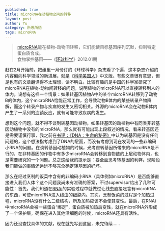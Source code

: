 ```yaml
--- 
published: true
title: microRNA在动植物之间的转移
layout: post
author: Yu
category: 所思所悟
tags: microRNA
---
```

>[microRNA](http://en.wikipedia.org/wiki/MicroRNA "microRNA")能在植物-动物间转移，它们能使目标基因序列沉默，抑制特定蛋白质合成。  
食物掌控基因——《[环球科学](http://www.huanqiukexue.com/ "环球科学")》2012.01期


赶在2月开始前，把组里一月份订的《环球科学》杂志看了个遍，这本杂志介绍的内容偏向科学领域的新进展，就是《[科学美国人](http://www.scientificamerican.com/ "Scientific American")》中文版。有些文章很有意思，但是也有的文章翻译得不太理想，读不明白。比较有趣的是中国的科学家研究了 microRNA在植物-动物间转移的问题，说明植物的microRNA可以直接转移到人的体内。设想有这样一个情景：如果转基因植物A中的某个microRNA转移到了动物B的体内，这个microRNA恰能正常工作，会导致动物B体内的某些转录产物降解，而这个转录产物与疾病的发生又密切相关。外源的microRNA会在动物B体内产生了一系列的连锁反应，就有可能导致疾病的发生。

想到这个问题，就不得不谈到转基因动植物，如果转基因的动植物中有同类非转基因动植物中没有的microRNA，那么就有可能出现上段叙述的情况，看来转基因还是需要谨慎行事，我之前在<a title="书评：《DNA：生命的秘密》" href="http://yulijia.net/cn/2011/10/%e4%b9%a6%e8%af%84%ef%bc%9a%e3%80%8adna%ef%bc%9a%e7%94%9f%e5%91%bd%e7%9a%84%e7%a7%98%e5%af%86%e3%80%8b/" target="_blank">书评：《DNA：生命的秘密》</a>中认为转基因是没有任何问题的，这个想法指考虑到了DNA的层面，而没有考虑到现在发现的一些非编码小RNA的问题。在谈转基因动植物的时候，光考虑转基因所带来的microRNA是不行的，在非转基因的作物中有多少microRNA会转移到食物链的上层动物体内，也是需要研究的一个问题。总之这给我的提示是：要全面思考转基因的利弊，现阶段我们能做的事情还远远不够完全确定转基因的好坏。

那么在经过烹制的饭菜中含有的非编码小RNA（具体例如microRNA）是否能够直接进入我们人体？这个问题我尚未有准确的答案，不过supervisor给出了几种可能性：首先，我们知道在[RNAi](http://en.wikipedia.org/wiki/RNA_interference "RNA interference")的实验过程中就做过让线虫直接吃含有microRNA的东西，可使microRNA进入线虫的细胞内。其次，烹制饭菜的过程是个加热过程，microRNA没有什么二级结构，所及加热应该不会使其变性。最后，在RNAi中microRNA会被一些蛋白“绑定”，蛋白质被加热后变性，就在microRNA外形成了一个保护层，确保在进入其他活细胞的时候，microRNA还具有活性。

因为还没查找具体的文献，现在就先写到这里，未完待续……

